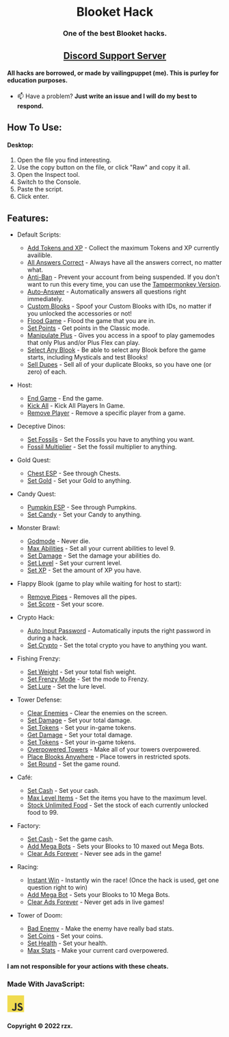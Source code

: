 <h1 align="center">Blooket Hack</h1>
<h3 align="center">One of the best Blooket hacks.</h3>
<h2 align="center"><a href="https://discord.gg/abqMVbDanB">Discord Support Server</a></h2>

#### All hacks are borrowed, or made by vailingpuppet (me). This is purley for education purposes.
- 📫 Have a problem? **Just write an issue and I will do my best to respond.**

## How To Use:
#### Desktop: 
1. Open the file you find interesting.
2. Use the copy button on the file, or click "Raw" and copy it all.
3. Open the Inspect tool.
4. Switch to the Console.
5. Paste the script.
6. Click enter.

## Features:
- Default Scripts:
    - <a href="https://github.com/rxzyx/Blooket-Hacks/blob/main/Default%20Scripts/Add%20Tokens%20and%20XP.js">Add Tokens and XP</a> - Collect the maximum Tokens and XP currently availible.
    - <a href="https://github.com/rxzyx/Blooket-Hacks/blob/main/Default%20Scripts/All%20Answers%20Correct.js">All Answers Correct</a> - Always have all the answers correct, no matter what.
    - <a href="https://github.com/rxzyx/Blooket-Hacks/blob/main/Default%20Scripts/Anti-Ban.js">Anti-Ban</a> - Prevent your account from being suspended. If you don't want to run this every time, you can use the <a href="https://github.com/rxzyx/Blooket-Hacks/blob/main/Default%20Scripts/Tampermonkey/Anti-Ban.js">Tampermonkey Version</a>.
    - <a href="https://github.com/rxzyx/Blooket-Hacks/blob/main/Default%20Scripts/Auto-Answer.js">Auto-Answer</a> - Automatically answers all questions right immediately.
    - <a href="https://github.com/rxzyx/Blooket-Hacks/blob/main/Default%20Scripts/Custom%20Blooks.js">Custom Blooks</a> - Spoof your Custom Blooks with IDs, no matter if you unlocked the accessories or not!
    - <a href="https://github.com/rxzyx/Blooket-Hacks/blob/main/Default%20Scripts/Flood%20Game.js">Flood Game</a> - Flood the game that you are in.
    - <a href="https://github.com/rxzyx/Blooket-Hacks/blob/main/Default%20Scripts/Set%20Points.js">Set Points</a> - Get points in the Classic mode.
    - <a href="https://github.com/rxzyx/Blooket-Hacks/blob/main/Default%20Scripts/Manipulate%20Plus.js">Manipulate Plus</a> - Gives you access in a spoof to play gamemodes that only Plus and/or Plus Flex can play.
    - <a href="https://github.com/rxzyx/Blooket-Hacks/blob/main/Default%20Scripts/Select%20Any%20Blook.js">Select Any Blook</a> - Be able to select any Blook before the game starts, including Mysticals and test Blooks!
    - <a href="https://github.com/rxzyx/Blooket-Hacks/blob/main/Default%20Scripts/Sell%20Dupes.js">Sell Dupes</a> - Sell all of your duplicate Blooks, so you have one (or zero) of each.


- Host:
    - <a href="https://github.com/rxzyx/Blooket-Hacks/blob/main/Default%20Scripts/Host/End%20Game.js">End Game</a> - End the game.
    - <a href="https://github.com/rxzyx/Blooket-Hacks/blob/main/Default%20Scripts/Host/Kick%20All.js">Kick All</a> - Kick All Players In Game.
    - <a href="https://github.com/rxzyx/Blooket-Hacks/blob/main/Default%20Scripts/Host/Remove%20Player.js">Remove Player</a> - Remove a specific player from a game.


- Deceptive Dinos:
    - <a href="https://github.com/rxzyx/Blooket-Hacks/blob/main/Deceptive%20Dinos/Set%20Fossils.js">Set Fossils</a> - Set the Fossils you have to anything you want.
    - <a href="https://github.com/rxzyx/Blooket-Hacks/blob/main/Deceptive%20Dinos/Fossil%20Multiplier.js">Fossil Multiplier</a> - Set the fossil multiplier to anything.


- Gold Quest:
    - <a href="https://github.com/rxzyx/Blooket-Hacks/blob/main/Gold%20Quest/Chest%20ESP.js">Chest ESP</a> - See through Chests.
    - <a href="https://github.com/rxzyx/Blooket-Hacks/blob/main/Gold%20Quest/Set%20Gold.js">Set Gold</a> - Set your Gold to anything.


- Candy Quest:
    - <a href="https://github.com/rxzyx/Blooket-Hacks/blob/main/Candy%20Quest/Pumpkin%20ESP.js">Pumpkin ESP</a> - See through Pumpkins.
    - <a href="https://github.com/rxzyx/Blooket-Hacks/blob/main/Candy%20Quest/Set%20Candy.js">Set Candy</a> - Set your Candy to anything.


- Monster Brawl:
    - <a href="https://github.com/rxzyx/Blooket-Hacks/blob/main/Monster%20Brawl/Godmode.js">Godmode</a> - Never die.
    - <a href="https://github.com/rxzyx/Blooket-Hacks/blob/main/Monster%20Brawl/Max%Abilities.js">Max Abilities</a> - Set all your current abilities to level 9.
    - <a href="https://github.com/rxzyx/Blooket-Hacks/blob/main/Monster%20Brawl/Set%20Damage.js">Set Damage</a> - Set the damage your abilities do.
    - <a href="https://github.com/rxzyx/Blooket-Hacks/blob/main/Monster%20Brawl/Set%20Level.js">Set Level</a> - Set your current level.
    - <a href="https://github.com/rxzyx/Blooket-Hacks/blob/main/Monster%20Brawl/Set%20XP.js">Set XP</a> - Set the amount of XP you have.


- Flappy Blook (game to play while waiting for host to start):
    - <a href="https://github.com/rxzyx/Blooket-Hacks/blob/main/Flappy%20Blook/Remove%20Pipes.js">Remove Pipes</a> - Removes all the pipes.
    - <a href="https://github.com/rxzyx/Blooket-Hacks/blob/main/Flappy%20Blook/Set%20Score.js">Set Score</a> - Set your score.


- Crypto Hack:
    - <a href="https://github.com/rxzyx/Blooket-Hacks/blob/main/Crypto%20Hack/Auto%20Input%20Password.js">Auto Input Password</a> - Automatically inputs the right password in during a hack.
    - <a href="https://github.com/rxzyx/Blooket-Hacks/blob/main/Crypto%20Hack/Set%20Crypto.js">Set Crypto</a> - Set the total crypto you have to anything you want.


- Fishing Frenzy:
    - <a href="https://github.com/rxzyx/Blooket-Hacks/blob/main/Fishing%20Frenzy/Set%20Weight.js">Set Weight</a> - Set your total fish weight.
    - <a href="https://github.com/rxzyx/Blooket-Hacks/blob/main/Fishing%20Frenzy/Set%20Frenzy%20Mode.js">Set Frenzy Mode</a> - Set the mode to Frenzy.
    - <a href="https://github.com/rxzyx/Blooket-Hacks/blob/main/Fishing%20Frenzy/Set%20Lure.js">Set Lure</a> - Set the lure level.


- Tower Defense:
    - <a href="https://github.com/rxzyx/Blooket-Hacks/blob/main/Tower%20Defense/Clear%20Enemies.js">Clear Enemies</a> - Clear the enemies on the screen.
    - <a href="https://github.com/rxzyx/Blooket-Hacks/blob/main/Tower%20Defense/Set%20Damage.js">Set Damage</a> - Set your total damage.
    - <a href="https://github.com/rxzyx/Blooket-Hacks/blob/main/Tower%20Defense/Set%20Tokens.js">Set Tokens</a> - Set your in-game tokens.
    - <a href="https://github.com/rxzyx/Blooket-Hacks/blob/main/Tower%20Defense/Get%20Damage.js">Get Damage</a> - Set your total damage.
    - <a href="https://github.com/rxzyx/Blooket-Hacks/blob/main/Tower%20Defense/Set%20Tokens.js">Set Tokens</a> - Set your in-game tokens.
    - <a href="https://github.com/rxzyx/Blooket-Hacks/blob/main/Tower%20Defense/Overpowered%20Towers.js">Overpowered Towers</a> - Make all of your towers overpowered.
    - <a href="https://github.com/rxzyx/Blooket-Hacks/blob/main/Tower%20Defense/Place%20Blooks%20Anywhere.js">Place Blooks Anywhere</a> - Place towers in restricted spots.
    - <a href="https://github.com/rxzyx/Blooket-Hacks/blob/main/Tower%20Defense/Set%20Round.js">Set Round</a> - Set the game round.


- Café:
    - <a href="https://github.com/rxzyx/Blooket-Hacks/blob/main/Cafe/Set%20Cash.js">Set Cash</a> - Set your cash.
    - <a href="https://github.com/rxzyx/Blooket-Hacks/blob/main/Cafe/Max%20Level%20Items.js">Max Level Items</a> - Set the items you have to the maximum level.
    - <a href="https://github.com/rxzyx/Blooket-Hacks/blob/main/Cafe/Stock%20Unlimited%20Food.js">Stock Unlimited Food</a> - Set the stock of each currently unlocked food to 99.


- Factory:
    - <a href="https://github.com/rxzyx/Blooket-Hacks/blob/main/Factory/Set%20Cash.js">Set Cash</a> - Set the game cash.
    - <a href="https://github.com/rxzyx/Blooket-Hacks/blob/main/Factory/Add%20Mega%20Bots.js">Add Mega Bots</a> - Sets your Blooks to 10 maxed out Mega Bots.
    - <a href="https://github.com/rxzyx/Blooket-Hacks/blob/main/Factory/Clear%20Ads%20Forever.js">Clear Ads Forever</a> - Never see ads in the game!


- Racing:
    - <a href="https://github.com/rxzyx/Blooket-Hacks/blob/main/Racing/Instant%20Win.js">Instant Win</a> - Instantly win the race! (Once the hack is used, get one question right to win)
    - <a href="https://github.com/rxzyx/Blooket-Hacks/blob/main/Factory/Add%20Mega%20Bot.js">Add Mega Bot</a> - Sets your Blooks to 10 Mega Bots.
    - <a href="https://github.com/rxzyx/Blooket-Hacks/blob/main/Factory/Clear%20Ads%20Forever.js">Clear Ads Forever</a> - Never get ads in live games!


- Tower of Doom:
    - <a href="https://github.com/rxzyx/Blooket-Hacks/blob/main/Tower%20Of%20Doom/Bad%20Enemy.js">Bad Enemy</a> - Make the enemy have really bad stats.
    - <a href="https://github.com/rxzyx/Blooket-Hacks/blob/main/Tower%20Of%20Doom/Set%20Coins.js">Set Coins</a> - Set your coins.
    - <a href="https://github.com/rxzyx/Blooket-Hacks/blob/main/Tower%20Of%20Doom/Set%20Health.js">Set Health</a> - Set your health.
    - <a href="https://github.com/rxzyx/Blooket-Hacks/blob/main/Tower%20Of%20Doom/Max%20Stats.js">Max Stats</a> - Make your current card overpowered.


#### I am not responsible for your actions with these cheats.

<h3 align="left">Made With JavaScript:</h3>
<p align="left"> <a href="https://developer.mozilla.org/en-US/docs/Web/JavaScript" target="_blank" rel="noreferrer"> <img src="https://raw.githubusercontent.com/devicons/devicon/master/icons/javascript/javascript-original.svg" alt="javascript" width="40" height="40"/> </a> </p>

#### Copyright &copy; 2022 rzx.
